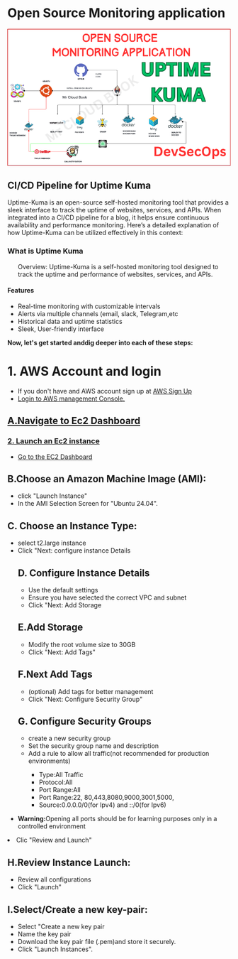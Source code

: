 # Open Source Monitoring application

![image](monitoring.png)

<h2> CI/CD Pipeline for Uptime Kuma</h2>
<p>Uptime-Kuma is an open-source self-hosted monitoring tool that provides a sleek 
  interface to track the uptime of websites, services, and APIs. When integrated into 
  a CI/CD pipeline for a blog, it helps ensure continuous availability and performance 
  monitoring. Here’s a detailed explanation of how Uptime-Kuma can be utilized effectively in this context:</p>

<h3>What is Uptime Kuma</h3>
<div>
  <ul>
    Overview: Uptime-Kuma is a self-hosted monitoring tool designed to track
    the uptime and performance of websites, services, and APIs.
  </ul>
  <h4>Features</h4>
  <ul>
    <li>Real-time monitoring with customizable intervals</li>
    <li>Alerts via multiple channels (email, slack, Telegram,etc</li>
    <li>Historical data and uptime statistics</li>
    <li>Sleek, User-friendly interface</li>
  </ul>
</div>
 <b> Now, let's get started anddig deeper into each of these steps:</b>
<h1>1. AWS Account and login</h1>
<ul>
  <li>If you don't have and AWS account sign up at <a href="https://aws.amazon.com/activate/registration">AWS Sign Up</li>
  <li>Login to AWS management Console.</li>
</ul>

 <h2><strong>A.Navigate to Ec2 Dashboard</strong></h2>
<h3>2. Launch an Ec2 instance</h3>
<ul>
  <li>Go to the <a href="https://aws.amazon.com/console/ec2/">EC2 Dashboard</a>
</li>
</ul>
<h2>B.Choose an Amazon Machine Image (AMI):</h2>
<ul>
  <li>click "Launch Instance"</li>
  <li>In the AMI Selection Screen for "Ubuntu 24.04".</li>
</ul>
<h2>C. Choose an Instance Type:</h2>
<ul>
  <li>select t2.large instance</li>
  <li>Click "Next: configure instance Details</li>
<h2>D. Configure Instance Details</h2>
  <ul>
    <li>Use the default settings</li>
    <li>Ensure you have selected the correct VPC and subnet</li>
    <li>Click "Next: Add Storage</li>
  </ul>
<h2>E.Add Storage</h2>
<ul>
  <li>Modify the root volume size to 30GB</li>
  <li>Click "Next: Add Tags"</li>
</ul>
<h2>F.Next Add Tags</h2>
<ul>
  <li>(optional) Add tags for better management</li>
  <li>Click "Next: Configure Security Group"</li>
</ul>
<h2>G. Configure Security Groups</h2>
  <ul>
    <li>create a new security group</li>
    <li>Set the security group name and description</li>
    <li>Add a rule to allow all traffic(not recommended for production environments)</li>
    <ul>
      <li>Type:All Traffic</li>
      <li>Protocol:All</li>
      <li>Port Range:All</li>
      <li>Port Range:22, 80,443,8080,9000,3001,5000,</li>
      <li>Source:0.0.0.0/0(for Ipv4) and ::/0(for Ipv6)</li>
    </ul>
  </ul>
</ul>
<ul><li><strong>Warning:</strong>Opening all ports should be for learning purposes only in a controlled environment</li></ul>
<li>Clic "Review and Launch"</li>
<h2>H.Review Instance Launch:</h2>
<ul>
  <li>Review all configurations</li>
  <li>Click "Launch"</li>
</ul>
<h2>I.Select/Create a new key-pair:</h2>
<ul>
  <li>Select "Create a new key pair</li>
  <li>Name the key pair</li>
  <li>Download the key pair file (.pem)and store it securely.</li>
  <li>Click "Launch Instances".</li>
</ul>
